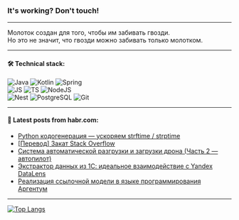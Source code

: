 ### It's working? Don't touch!

---
Молоток создан для того, чтобы им забивать гвозди. <br>
Но это не значит, что гвозди можно забивать только молотком.

---

#### 🛠️ Technical stack:

![Java](https://img.shields.io/badge/Java-informational?logo=Oracle&style=flat&logoColor=white&color=FF4500)
![Kotlin](https://img.shields.io/badge/Kotlin-informational?logo=Kotlin&style=flat&logoColor=white&color=774D97)
![Spring](https://img.shields.io/badge/SpringBoot-informational?logo=SpringBoot&style=flat&logoColor=white&color=6DB33F) <br>
![JS](https://img.shields.io/badge/JS-informational?logo=javaScript&style=flat&logoColor=black&color=F7Df1E)
![TS](https://img.shields.io/badge/TypeScript-informational?logo=typeScript&style=flat&logoColor=black&color=0667A8)
![NodeJS](https://img.shields.io/badge/NodeJS-informational?logo=node.js&style=flat&logoColor=white&color=70A760) <br>
![Nest](https://img.shields.io/badge/NestJS-informational?logo=NestJS&style=flat&logoColor=white&color=E0234E)
![PostgreSQL](https://img.shields.io/badge/PostgreSQL-informational?logo=PostgreSQL&style=flat&logoColor=white&color=DAA520)
![Git](https://img.shields.io/badge/Git-informational?logo=git&style=flat&logoColor=white&color=778899)

___

#### 💬 Latest posts from habr.com:

<!-- BLOG-POST-LIST:START -->
- [Python кодогенерация — ускоряем strftime / strptime](https://habr.com/ru/articles/751884/?utm_source=habrahabr&utm_medium=rss&utm_campaign=751884)
- [[Перевод] Закат Stack Overflow](https://habr.com/ru/articles/751852/?utm_source=habrahabr&utm_medium=rss&utm_campaign=751852)
- [Система автоматической разгрузки и загрузки дрона &lpar;Часть 2 — автопилот&rpar;](https://habr.com/ru/articles/751342/?utm_source=habrahabr&utm_medium=rss&utm_campaign=751342)
- [Экстрактор данных из 1С: идеальное взаимодействие с Yandex DataLens](https://habr.com/ru/articles/751820/?utm_source=habrahabr&utm_medium=rss&utm_campaign=751820)
- [Реализация ссылочной модели в языке программирования Аргентум](https://habr.com/ru/articles/751630/?utm_source=habrahabr&utm_medium=rss&utm_campaign=751630)
<!-- BLOG-POST-LIST:END -->

---
[![Top Langs](https://github-readme-stats-git-master-advtsetting-gmailcom.vercel.app/api/top-langs/?username=zloylis&langs_count=10&hide_title=false&title_color=e6edf3&size_weight=0.5&count_weight=0.5&layout=compact&hide_border=true&theme=dracula)](https://github.com/zloylis)

<!-- ![GitHub stats](https://github-readme-stats-git-master-advtsetting-gmailcom.vercel.app/api?username=zloylis&show_icons=true&hide_border=true&theme=dracula&hide_title=true&include_all_commits=true&count_private=true&hide=contribs&hide_rank=true) -->
